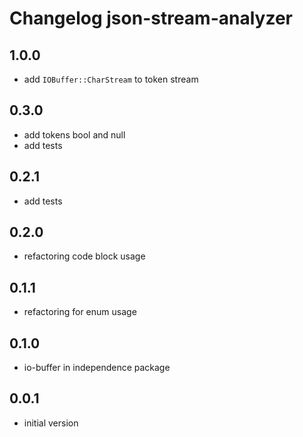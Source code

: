 # Changelog json-stream-analyzer

## 1.0.0
  - add `IOBuffer::CharStream` to token stream

## 0.3.0
  - add tokens bool and null
  - add tests

## 0.2.1
  - add tests

## 0.2.0
  - refactoring code block usage

## 0.1.1
  - refactoring for enum usage

## 0.1.0
  - io-buffer in independence package

## 0.0.1
  - initial version
